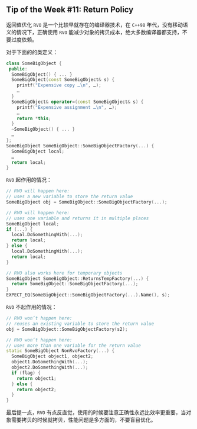 ## Tip of the Week #11: Return Policy

返回值优化 `RVO` 是一个比较早就存在的编译器技术，在 `C++98` 年代，没有移动语义的情况下，正确使用 `RVO` 能减少对象的拷贝成本，绝大多数编译器都支持，不要过度依赖。

对于下面的的类定义：

```c++
class SomeBigObject {
 public:
  SomeBigObject() { ... }
  SomeBigObject(const SomeBigObject& s) {
    printf("Expensive copy …\n", …);
    …
  }
  SomeBigObject& operator=(const SomeBigObject& s) {
    printf("Expensive assignment …\n", …);
    …
    return *this;
  }
  ~SomeBigObject() { ... }
  …
};
SomeBigObject SomeBigObject::SomeBigObjectFactory(...) {
  SomeBigObject local;
  …
  return local;
}
```

`RVO` 起作用的情况：

```c++
// RVO will happen here:
// uses a new variable to store the return value
SomeBigObject obj = SomeBigObject::SomeBigObjectFactory(...);

// RVO will happen here:
// uses one variable and returns it in multiple places
SomeBigObject local;
if (...) {
  local.DoSomethingWith(...);
  return local;
} else {
  local.DoSomethingWith(...);
  return local;
}

// RVO also works here for temporary objects
SomeBigObject SomeBigObject::ReturnsTempFactory(...) {
  return SomeBigObject::SomeBigObjectFactory(...);
}
EXPECT_EQ(SomeBigObject::SomeBigObjectFactory(...).Name(), s);
```

`RVO` 不起作用的情况：

```c++
// RVO won’t happen here:
// reuses an existing variable to store the return value
obj = SomeBigObject::SomeBigObjectFactory(s2);

// RVO won’t happen here:
// uses more than one variable for the return value
static SomeBigObject NonRvoFactory(...) {
  SomeBigObject object1, object2;
  object1.DoSomethingWith(...);
  object2.DoSomethingWith(...);
  if (flag) {
    return object1;
  } else {
    return object2;
  }
}
```

最后提一点，`RVO` 有点反直觉，使用的时候要注意正确性永远比效率更重要，当对象需要拷贝的时候就拷贝，性能问题是多方面的，不要盲目优化。